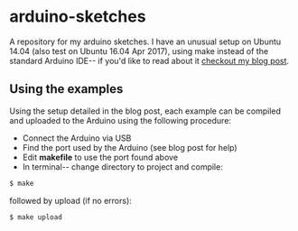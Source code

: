 # arduino-sketches

A repository for my arduino sketches. I have an unusual setup on Ubuntu 14.04
(also test on Ubuntu 16.04 Apr 2017), using make instead of the standard
Arduino IDE-- if you'd like to read about it [checkout my blog post](http://chrisstrelioff.ws/sandbox/2015/12/08/arduino_on_ubuntu_14_04_without_the_arduino_ide.html).

## Using the examples

Using the setup detailed in the blog post, each example can be compiled and
uploaded to the Arduino using the following procedure:

* Connect the Arduino via USB
* Find the port used by the Arduino (see blog post for help)
* Edit **makefile** to use the port found above
* In terminal-- change directory to project and compile:

```bash
$ make
``` 
followed by upload (if no errors):

```bash
$ make upload
```
